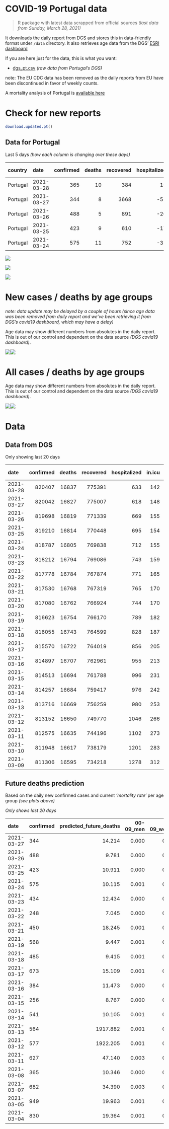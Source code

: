 COVID-19 Portugal data
================

> R package with latest data scrapped from official sources *(last data
> from Sunday, March 28, 2021)*

It downloads the [daily
report](https://covid19.min-saude.pt/relatorio-de-situacao/) from DGS
and stores this in data-friendly format under `/data` directory. It also
retrieves age data from the DGS’ [ESRI
dashboard](https://covid19.min-saude.pt/ponto-de-situacao-atual-em-portugal/)

If you are here just for the data, this is what you want:

  - [dgs\_pt.csv](raw/master/data/dgs_pt.csv) *(raw data from Portugal’s
    DGS)*

note: The EU CDC data has been removed as the daily reports from EU have
been discontinued in favor of weekly counts.

A mortality analysis of Portugal is [available
here](https://averissimo.github.io/covid19-analysis/mortality.html)

# Check for new reports

``` r
download.updated.pt()
```

## Data for Portugal

Last 5 days *(how each column is changing over these days)*

| country  | date       | confirmed | deaths | recovered | hospitalized | in.icu | confirmed\_m\_00-09 | confirmed\_w\_00-09 | confirmed\_m\_10-19 | confirmed\_w\_10-19 | confirmed\_m\_20-29 | confirmed\_w\_20-29 | confirmed\_m\_30-39 | confirmed\_w\_30-39 | confirmed\_m\_40-49 | confirmed\_w\_40-49 | confirmed\_m\_50-59 | confirmed\_w\_50-59 | confirmed\_m\_60-69 | confirmed\_w\_60-69 | confirmed\_m\_70-79 | confirmed\_w\_70-79 | confirmed\_m\_80+ | confirmed\_w\_80+ | death\_m\_00-09 | death\_w\_00-09 | death\_m\_10-19 | death\_w\_10-19 | death\_m\_20-29 | death\_w\_20-29 | death\_m\_30-39 | death\_w\_30-39 | death\_m\_40-49 | death\_w\_40-49 | death\_m\_50-59 | death\_w\_50-59 | death\_m\_60-69 | death\_w\_60-69 | death\_m\_70-79 | death\_w\_70-79 | death\_m\_80+ | death\_w\_80+ |
| :------- | :--------- | --------: | -----: | --------: | -----------: | -----: | ------------------: | ------------------: | ------------------: | ------------------: | ------------------: | ------------------: | ------------------: | ------------------: | ------------------: | ------------------: | ------------------: | ------------------: | ------------------: | ------------------: | ------------------: | ------------------: | ----------------: | ----------------: | --------------: | --------------: | --------------: | --------------: | --------------: | --------------: | --------------: | --------------: | --------------: | --------------: | --------------: | --------------: | --------------: | --------------: | --------------: | --------------: | ------------: | ------------: |
| Portugal | 2021-03-28 |       365 |     10 |       384 |           15 |    \-6 |                  NA |                  NA |                  NA |                  NA |                  NA |                  NA |                  NA |                  NA |                  NA |                  NA |                  NA |                  NA |                  NA |                  NA |                  NA |                  NA |                NA |                NA |              NA |              NA |              NA |              NA |              NA |              NA |              NA |              NA |              NA |              NA |              NA |              NA |              NA |              NA |              NA |              NA |            NA |            NA |
| Portugal | 2021-03-27 |       344 |      8 |      3668 |         \-51 |    \-7 |                   0 |                   4 |                  19 |                   2 |                  24 |                  10 |                  17 |                  18 |                  28 |                  29 |                  24 |                  18 |                  26 |                  29 |                  17 |                  15 |                25 |                39 |               0 |               0 |               0 |               0 |               0 |               0 |               0 |               0 |               0 |               0 |               1 |               0 |               0 |               1 |               0 |               1 |             2 |             3 |
| Portugal | 2021-03-26 |       488 |      5 |       891 |         \-26 |      1 |                   8 |                  12 |                  33 |                  27 |                  54 |                  38 |                  25 |                  28 |                  34 |                  37 |                  35 |                  27 |                  32 |                  30 |                   3 |                  15 |                16 |                28 |               0 |               0 |               0 |               0 |               0 |               0 |               0 |               0 |               0 |               0 |               0 |               0 |               0 |               0 |               1 |               1 |             0 |             3 |
| Portugal | 2021-03-25 |       423 |      9 |       610 |         \-17 |    \-1 |                  10 |                   7 |                  14 |                   9 |                  26 |                  17 |                  53 |                  23 |                  29 |                  33 |                  48 |                  19 |                  38 |                  37 |                  16 |                  18 |                17 |                23 |               0 |               0 |               0 |               0 |               0 |               0 |               0 |               0 |               0 |               0 |               0 |               0 |               2 |               0 |               0 |               1 |             2 |             4 |
| Portugal | 2021-03-24 |       575 |     11 |       752 |         \-31 |    \-4 |                  13 |                   8 |                  17 |                  24 |                  64 |                  34 |                  64 |                  50 |                  30 |                  31 |                  41 |                  50 |                  29 |                  49 |                  23 |                  17 |                13 |                20 |               0 |               0 |               0 |               0 |               0 |               0 |               0 |               0 |               0 |               0 |               2 |               0 |               0 |               0 |               0 |               0 |             3 |             6 |

![](README_files/figure-gfm/totals-1.svg)<!-- -->

![](README_files/figure-gfm/differential-1.svg)<!-- -->

![](README_files/figure-gfm/differential_7days-1.svg)<!-- -->

# New cases / deaths by age groups

*note: data update may be delayed by a couple of hours (since age data
was been removed from daily report and we’ve been retrieving it from
DGS’s covid19 dashboard, which may have a delay)*

Age data may show different numbers from absolutes in the daily report.
This is out of our control and dependent on the data source *(DGS
covid19 dashboard)*.

![](README_files/figure-gfm/new_cases_deaths-1.svg)<!-- -->![](README_files/figure-gfm/new_cases_deaths-2.svg)<!-- -->

# All cases / deaths by age groups

Age data may show different numbers from absolutes in the daily report.
This is out of our control and dependent on the data source *(DGS
covid19 dashboard)*.

![](README_files/figure-gfm/total_cases_deaths-1.svg)<!-- -->![](README_files/figure-gfm/total_cases_deaths-2.svg)<!-- -->

# Data

## Data from DGS

Only showing last 20 days

| date       | confirmed | deaths | recovered | hospitalized | in.icu | confirmed\_m\_00-09 | confirmed\_w\_00-09 | confirmed\_m\_10-19 | confirmed\_w\_10-19 | confirmed\_m\_20-29 | confirmed\_w\_20-29 | confirmed\_m\_30-39 | confirmed\_w\_30-39 | confirmed\_m\_40-49 | confirmed\_w\_40-49 | confirmed\_m\_50-59 | confirmed\_w\_50-59 | confirmed\_m\_60-69 | confirmed\_w\_60-69 | confirmed\_m\_70-79 | confirmed\_w\_70-79 | confirmed\_m\_80+ | confirmed\_w\_80+ | death\_m\_00-09 | death\_w\_00-09 | death\_m\_10-19 | death\_w\_10-19 | death\_m\_20-29 | death\_w\_20-29 | death\_m\_30-39 | death\_w\_30-39 | death\_m\_40-49 | death\_w\_40-49 | death\_m\_50-59 | death\_w\_50-59 | death\_m\_60-69 | death\_w\_60-69 | death\_m\_70-79 | death\_w\_70-79 | death\_m\_80+ | death\_w\_80+ |
| :--------- | --------: | -----: | --------: | -----------: | -----: | ------------------: | ------------------: | ------------------: | ------------------: | ------------------: | ------------------: | ------------------: | ------------------: | ------------------: | ------------------: | ------------------: | ------------------: | ------------------: | ------------------: | ------------------: | ------------------: | ----------------: | ----------------: | --------------: | --------------: | --------------: | --------------: | --------------: | --------------: | --------------: | --------------: | --------------: | --------------: | --------------: | --------------: | --------------: | --------------: | --------------: | --------------: | ------------: | ------------: |
| 2021-03-28 |    820407 |  16837 |    775391 |          633 |    142 |                  NA |                  NA |                  NA |                  NA |                  NA |                  NA |                  NA |                  NA |                  NA |                  NA |                  NA |                  NA |                  NA |                  NA |                  NA |                  NA |                NA |                NA |              NA |              NA |              NA |              NA |              NA |              NA |              NA |              NA |              NA |              NA |              NA |              NA |              NA |              NA |              NA |              NA |            NA |            NA |
| 2021-03-27 |    820042 |  16827 |    775007 |          618 |    148 |               23092 |               22152 |               37798 |               38158 |               54940 |               62096 |               53680 |               63923 |               60245 |               76114 |               53544 |               68150 |               40018 |               43338 |               25560 |               28877 |             22543 |             45530 |               1 |               1 |               1 |               1 |               7 |               5 |              21 |              20 |              91 |              61 |             329 |             129 |            1042 |             455 |            2250 |            1319 |          5089 |          6005 |
| 2021-03-26 |    819698 |  16819 |    771339 |          669 |    155 |               23092 |               22148 |               37779 |               38156 |               54916 |               62086 |               53663 |               63905 |               60217 |               76085 |               53520 |               68132 |               39992 |               43309 |               25543 |               28862 |             22518 |             45491 |               1 |               1 |               1 |               1 |               7 |               5 |              21 |              20 |              91 |              61 |             328 |             129 |            1042 |             454 |            2250 |            1318 |          5087 |          6002 |
| 2021-03-25 |    819210 |  16814 |    770448 |          695 |    154 |               23084 |               22136 |               37746 |               38129 |               54862 |               62048 |               53638 |               63877 |               60183 |               76048 |               53485 |               68105 |               39960 |               43279 |               25540 |               28847 |             22502 |             45463 |               1 |               1 |               1 |               1 |               7 |               5 |              21 |              20 |              91 |              61 |             328 |             129 |            1042 |             454 |            2249 |            1317 |          5087 |          5999 |
| 2021-03-24 |    818787 |  16805 |    769838 |          712 |    155 |               23074 |               22129 |               37732 |               38120 |               54836 |               62031 |               53585 |               63854 |               60154 |               76015 |               53437 |               68086 |               39922 |               43242 |               25524 |               28829 |             22485 |             45440 |               1 |               1 |               1 |               1 |               7 |               5 |              21 |              20 |              91 |              61 |             328 |             129 |            1040 |             454 |            2249 |            1316 |          5085 |          5995 |
| 2021-03-23 |    818212 |  16794 |    769086 |          743 |    159 |               23061 |               22121 |               37715 |               38096 |               54772 |               61997 |               53521 |               63804 |               60124 |               75984 |               53396 |               68036 |               39893 |               43193 |               25501 |               28812 |             22472 |             45420 |               1 |               1 |               1 |               1 |               7 |               5 |              21 |              20 |              91 |              61 |             326 |             129 |            1040 |             454 |            2249 |            1316 |          5082 |          5989 |
| 2021-03-22 |    817778 |  16784 |    767874 |          771 |    165 |               23054 |               22120 |               37696 |               38071 |               54750 |               61967 |               53505 |               63790 |               60095 |               75935 |               53360 |               68000 |               39855 |               43175 |               25485 |               28790 |             22455 |             45385 |               1 |               1 |               1 |               1 |               7 |               5 |              21 |              20 |              91 |              61 |             326 |             129 |            1040 |             454 |            2247 |            1315 |          5080 |          5984 |
| 2021-03-21 |    817530 |  16768 |    767319 |          765 |    170 |               23053 |               22118 |               37690 |               38069 |               54735 |               61944 |               53490 |               63775 |               60078 |               75920 |               53333 |               67976 |               39844 |               43146 |               25472 |               28785 |             22443 |             45369 |               1 |               1 |               1 |               1 |               7 |               5 |              21 |              20 |              91 |              61 |             325 |             129 |            1039 |             454 |            2242 |            1315 |          5076 |          5979 |
| 2021-03-20 |    817080 |  16762 |    766924 |          744 |    170 |                  NA |                  NA |                  NA |                  NA |                  NA |                  NA |                  NA |                  NA |                  NA |                  NA |                  NA |                  NA |                  NA |                  NA |                  NA |                  NA |                NA |                NA |              NA |              NA |              NA |              NA |              NA |              NA |              NA |              NA |              NA |              NA |              NA |              NA |              NA |              NA |              NA |              NA |            NA |            NA |
| 2021-03-19 |    816623 |  16754 |    766170 |          789 |    182 |               23022 |               22095 |               37661 |               38050 |               54667 |               61873 |               53426 |               63707 |               60014 |               75839 |               53287 |               67879 |               39798 |               43073 |               25443 |               28751 |             22412 |             45335 |               1 |               1 |               1 |               1 |               7 |               5 |              21 |              20 |              91 |              61 |             325 |             129 |            1035 |             453 |            2238 |            1314 |          5073 |          5978 |
| 2021-03-18 |    816055 |  16743 |    764599 |          828 |    187 |               23005 |               22077 |               37637 |               38028 |               54623 |               61828 |               53374 |               63671 |               59977 |               75786 |               53247 |               67842 |               39775 |               43024 |               25421 |               28741 |             22407 |             45302 |               1 |               1 |               1 |               1 |               7 |               5 |              21 |              20 |              90 |              61 |             325 |             129 |            1031 |             453 |            2237 |            1313 |          5071 |          5976 |
| 2021-03-17 |    815570 |  16722 |    764019 |          856 |    205 |               22990 |               22071 |               37622 |               38016 |               54580 |               61791 |               53330 |               63644 |               59940 |               75746 |               53217 |               67800 |               39747 |               42996 |               25406 |               28710 |             22393 |             45286 |               1 |               1 |               1 |               1 |               7 |               5 |              21 |              20 |              90 |              61 |             324 |             128 |            1028 |             453 |            2232 |            1311 |          5065 |          5973 |
| 2021-03-16 |    814897 |  16707 |    762961 |          955 |    213 |               22978 |               22059 |               37590 |               37997 |               54543 |               61735 |               53288 |               63594 |               59894 |               75686 |               53173 |               67728 |               39706 |               42956 |               25384 |               28681 |             22373 |             45246 |               1 |               1 |               1 |               1 |               7 |               5 |              21 |              20 |              90 |              61 |             323 |             128 |            1027 |             452 |            2229 |            1309 |          5061 |          5970 |
| 2021-03-15 |    814513 |  16694 |    761788 |          996 |    231 |               22976 |               22047 |               37578 |               37985 |               54504 |               61726 |               53264 |               63566 |               59863 |               75662 |               53152 |               67691 |               39680 |               42929 |               25371 |               28664 |             22352 |             45219 |               1 |               1 |               1 |               1 |               7 |               5 |              21 |              20 |              89 |              61 |             323 |             126 |            1026 |             452 |            2226 |            1307 |          5059 |          5968 |
| 2021-03-14 |    814257 |  16684 |    759417 |          976 |    242 |               22972 |               22052 |               37580 |               37972 |               54483 |               61715 |               53264 |               63545 |               59838 |               75651 |               53127 |               67663 |               39670 |               42899 |               25354 |               28651 |             22339 |             45197 |               1 |               1 |               1 |               1 |               7 |               5 |              21 |              20 |              89 |              61 |             323 |             126 |            1025 |             452 |            2224 |            1306 |          5057 |          5964 |
| 2021-03-13 |    813716 |  16669 |    756259 |          980 |    253 |               22956 |               22039 |               37553 |               37949 |               54431 |               61665 |               53228 |               63513 |               59805 |               75603 |               53085 |               67626 |               39644 |               42875 |               25338 |               28629 |             22328 |             45168 |               1 |               1 |               1 |               1 |               7 |               5 |              21 |              20 |              88 |              61 |             322 |             126 |            1025 |             452 |            2220 |            1304 |          5055 |          5959 |
| 2021-03-12 |    813152 |  16650 |    749770 |         1046 |    266 |               22926 |               22023 |               37547 |               37922 |               54361 |               61623 |               53187 |               63493 |               59773 |               75563 |               53043 |               67579 |               39621 |               42847 |               39621 |               42847 |             22308 |             45128 |               1 |               1 |               1 |               1 |               7 |               5 |              21 |              20 |              88 |              60 |             322 |             126 |            1024 |             452 |            2218 |            1303 |          5051 |          5949 |
| 2021-03-11 |    812575 |  16635 |    744196 |         1102 |    273 |               22913 |               21999 |               37527 |               37904 |               54313 |               61583 |               53145 |               63456 |               59732 |               75527 |               53003 |               67524 |               39589 |               42810 |               25295 |               28584 |             22291 |             45097 |               1 |               1 |               1 |               1 |               7 |               5 |              21 |              20 |              88 |              60 |             322 |             125 |            1023 |             450 |            2216 |            1301 |          5046 |          5947 |
| 2021-03-10 |    811948 |  16617 |    738179 |         1201 |    283 |                  NA |                  NA |                  NA |                  NA |                  NA |                  NA |                  NA |                  NA |                  NA |                  NA |                  NA |                  NA |                  NA |                  NA |                  NA |                  NA |                NA |                NA |              NA |              NA |              NA |              NA |              NA |              NA |              NA |              NA |              NA |              NA |              NA |              NA |              NA |              NA |              NA |              NA |            NA |            NA |
| 2021-03-09 |    811306 |  16595 |    734218 |         1278 |    312 |                  NA |                  NA |                  NA |                  NA |                  NA |                  NA |                  NA |                  NA |                  NA |                  NA |                  NA |                  NA |                  NA |                  NA |                  NA |                  NA |                NA |                NA |              NA |              NA |              NA |              NA |              NA |              NA |              NA |              NA |              NA |              NA |              NA |              NA |              NA |              NA |              NA |              NA |            NA |            NA |

## Future deaths prediction

Based on the daily new confirmed cases and current *‘mortality rate’*
per age group *(see plots above)*

*Only shows last 20 days*

| date       | confirmed | predicted\_future\_deaths | 00-09\_men | 00-09\_women | 10-19\_men | 10-19\_women | 20-29\_men | 20-29\_women | 30-39\_men | 30-39\_women | 40-49\_men | 40-49\_women | 50-59\_men | 50-59\_women | 60-69\_men | 60-69\_women | 70-79\_men | 70-79\_women | 80+\_men | 80+\_women |
| :--------- | :-------- | ------------------------: | ---------: | -----------: | ---------: | -----------: | ---------: | -----------: | ---------: | -----------: | ---------: | -----------: | ---------: | -----------: | ---------: | -----------: | ---------: | -----------: | -------: | ---------: |
| 2021-03-27 | 344       |                    14.214 |      0.000 |        0.000 |      0.001 |        0.000 |      0.003 |        0.001 |      0.007 |        0.006 |      0.042 |        0.023 |      0.147 |        0.034 |      0.677 |        0.304 |      1.496 |        0.685 |    5.644 |      5.144 |
| 2021-03-26 | 488       |                     9.781 |      0.000 |        0.001 |      0.001 |        0.001 |      0.007 |        0.003 |      0.010 |        0.009 |      0.051 |        0.030 |      0.215 |        0.051 |      0.833 |        0.315 |      0.264 |        0.685 |    3.612 |      3.693 |
| 2021-03-25 | 423       |                    10.911 |      0.000 |        0.000 |      0.000 |        0.000 |      0.003 |        0.001 |      0.021 |        0.007 |      0.044 |        0.026 |      0.295 |        0.036 |      0.989 |        0.388 |      1.408 |        0.822 |    3.838 |      3.033 |
| 2021-03-24 | 575       |                    10.115 |      0.001 |        0.000 |      0.000 |        0.001 |      0.008 |        0.003 |      0.025 |        0.016 |      0.045 |        0.025 |      0.252 |        0.095 |      0.755 |        0.514 |      2.025 |        0.777 |    2.935 |      2.638 |
| 2021-03-23 | 434       |                    12.434 |      0.000 |        0.000 |      0.001 |        0.001 |      0.003 |        0.002 |      0.006 |        0.004 |      0.044 |        0.039 |      0.221 |        0.068 |      0.989 |        0.189 |      1.408 |        1.005 |    3.838 |      4.616 |
| 2021-03-22 | 248       |                     7.045 |      0.000 |        0.000 |      0.000 |        0.000 |      0.002 |        0.002 |      0.006 |        0.005 |      0.026 |        0.012 |      0.166 |        0.045 |      0.286 |        0.304 |      1.144 |        0.228 |    2.709 |      2.110 |
| 2021-03-21 | 450       |                    18.245 |      0.001 |        0.001 |      0.001 |        0.000 |      0.009 |        0.006 |      0.025 |        0.021 |      0.097 |        0.065 |      0.283 |        0.184 |      1.198 |        0.766 |      2.553 |        1.553 |    6.998 |      4.484 |
| 2021-03-19 | 568       |                     9.447 |      0.001 |        0.001 |      0.001 |        0.001 |      0.006 |        0.004 |      0.020 |        0.011 |      0.056 |        0.042 |      0.246 |        0.070 |      0.599 |        0.514 |      1.937 |        0.457 |    1.129 |      4.352 |
| 2021-03-18 | 485       |                     9.415 |      0.001 |        0.000 |      0.000 |        0.000 |      0.005 |        0.003 |      0.017 |        0.008 |      0.056 |        0.032 |      0.184 |        0.080 |      0.729 |        0.294 |      1.320 |        1.416 |    3.160 |      2.110 |
| 2021-03-17 | 673       |                    15.109 |      0.001 |        0.001 |      0.001 |        0.000 |      0.005 |        0.005 |      0.016 |        0.016 |      0.069 |        0.048 |      0.270 |        0.136 |      1.068 |        0.420 |      1.937 |        1.325 |    4.515 |      5.276 |
| 2021-03-16 | 384       |                    11.473 |      0.000 |        0.001 |      0.000 |        0.000 |      0.005 |        0.001 |      0.009 |        0.009 |      0.047 |        0.019 |      0.129 |        0.070 |      0.677 |        0.283 |      1.144 |        0.777 |    4.741 |      3.561 |
| 2021-03-15 | 256       |                     8.767 |      0.000 |        0.000 |      0.000 |        0.000 |      0.003 |        0.001 |      0.000 |        0.007 |      0.038 |        0.009 |      0.154 |        0.053 |      0.260 |        0.315 |      1.496 |        0.594 |    2.935 |      2.902 |
| 2021-03-14 | 541       |                    10.105 |      0.001 |        0.001 |      0.001 |        0.001 |      0.007 |        0.004 |      0.014 |        0.010 |      0.050 |        0.038 |      0.258 |        0.070 |      0.677 |        0.252 |      1.408 |        1.005 |    2.483 |      3.825 |
| 2021-03-13 | 564       |                  1917.882 |      0.001 |        0.001 |      0.000 |        0.001 |      0.009 |        0.003 |      0.016 |        0.006 |      0.048 |        0.032 |      0.258 |        0.089 |      0.599 |        0.294 |   1257.306 |      649.428 |    4.515 |      5.276 |
| 2021-03-12 | 577       |                  1922.205 |      0.001 |        0.001 |      0.001 |        0.000 |      0.006 |        0.003 |      0.016 |        0.012 |      0.062 |        0.029 |      0.246 |        0.104 |      0.833 |        0.388 |   1261.092 |      651.484 |    3.838 |      4.089 |
| 2021-03-11 | 627       |                    47.140 |      0.003 |        0.002 |      0.002 |        0.002 |      0.022 |        0.012 |      0.070 |        0.040 |      0.248 |        0.116 |      0.977 |        0.303 |      2.760 |        1.438 |      7.835 |        3.563 |   14.448 |     15.299 |
| 2021-03-08 | 365       |                    10.346 |      0.000 |        0.000 |      0.000 |        0.000 |      0.006 |        0.002 |      0.005 |        0.008 |      0.018 |        0.015 |      0.147 |        0.095 |      0.651 |        0.252 |      1.144 |        0.868 |    3.838 |      3.297 |
| 2021-03-07 | 682       |                    34.390 |      0.003 |        0.003 |      0.002 |        0.002 |      0.017 |        0.008 |      0.047 |        0.033 |      0.198 |        0.103 |      0.688 |        0.278 |      2.239 |        0.756 |      5.722 |        3.563 |   10.836 |      9.892 |
| 2021-03-05 | 949       |                    19.963 |      0.001 |        0.001 |      0.001 |        0.001 |      0.009 |        0.004 |      0.020 |        0.026 |      0.101 |        0.057 |      0.547 |        0.165 |      1.432 |        0.588 |      2.993 |        1.462 |    7.675 |      4.880 |
| 2021-03-04 | 830       |                    19.364 |      0.001 |        0.001 |      0.001 |        0.001 |      0.009 |        0.006 |      0.018 |        0.016 |      0.091 |        0.074 |      0.430 |        0.117 |      0.573 |        0.567 |      2.377 |        1.279 |    4.966 |      8.837 |
